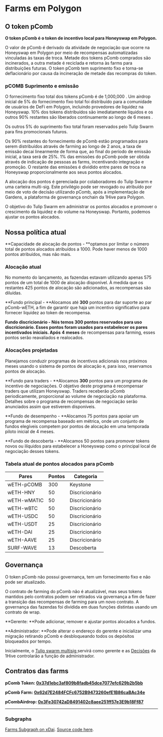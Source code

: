 # Farms em Polygon

## **O token pComb**

**O token pComb é o token de incentivo local para Honeyswap em Polygon.**

O valor de pComb é derivado da atividade de negociação que ocorre na Honeyswap em Polygon por meio de recompensas automatizadas vinculadas às taxas de troca. Metade dos tokens pComb comprados são incinerados, a outra metade é reciclada e retorna às farms para distribuições futuras. O token pComb tem suprimento fixo e torna-se deflacionário por causa da incineração de metade das recompras do token.



### **pCOMB Suprimento e emissão**

O fornecimento fixo total dos tokens pComb é de 1,000,000 . Um airdrop inicial de 5% do fornecimento fixo total foi distribuído para a comunidade de usuários de DeFi em Polygon, incluindo provedores de liquidez na Honeyswap. 10% dos tokens distribuídos são imediatamente líquidos e os outros 90% restantes são liberados continuamente ao longo de 6 meses .

Os outros 5% do suprimento fixo total foram reservados pelo Tulip Swarm para fins promocionais futuros.

Os 90% restantes do fornecimento de pComb estão programados para serem distribuídos através de farming ao longo de 2 anos, a taxa de emissão decai linearmente de forma que, ao final do período de emissão inicial, a taxa será de 25%. 1% das emissões do pComb pode ser obtida através de indicação de pessoas as farms, incentivando integração e promoção. O restante das emissões é dividido entre pares de troca na Honeyswap proporcionalmente aos seus pontos alocados.

A alocação dos pontos é gerenciada por colaboradores do Tulip Swarm e uma carteira multi-sig. Este privilégio pode ser revogado ou atribuído por meio de voto de decisão utilizando pComb, após a implementação de Gardens, a plataforma de governança onchain da 1Hive para Polygon.

O objetivo do Tulip Swarm em administrar os pontos alocados e promover o crescimento da liquidez e do volume na Honeyswap. Portanto, podemos ajustar os pontos alocados.



## **Nossa política atual**

**Capacidade de alocação de pontos - **optamos por limitar o número total de pontos alocados atribuídos a 1000. Pode haver menos de 1000 pontos atribuídos, mas não mais.

### **Alocação atual**

No momento do lançamento, as fazendas estavam utilizando apenas 575 pontos de um total de 1000 de alocação disponível. À medida que os restantes 425 pontos de alocação são adicionados, as recompensas são diluídas.

**Fundo principal - **Alocamos até **300** pontos para dar suporte ao par pComb-wETH, a fim de garantir que haja um incentivo significativo para fornecer liquidez ao token de recompensa.

**Fundo discricionário - **Nós temos **300** pontos reservados para uso discricionário. Esses pontos foram usados para estabelecer os pares incentivados iniciais.** Após** **4** **meses** de recompensas para farming, esses pontos serão reavaliados e realocados.



### **Alocações projetadas**

Planejamos conduzir programas de incentivos adicionais nos próximos meses usando o sistema de pontos de alocação e, para isso, reservamos pontos de alocação.

**Fundo para traders - **Alocamos **300** pontos para um programa de incentivo de negociações. O objetivo deste programa é recompensar traders que utilizam Honeyswap. Traders receberão pComb periodicamente, proporcional ao volume de negociação na plataforma. Detalhes sobre o programa de recompensas de negociação serão anunciados assim que estiverem disponíveis.

**Fundo de desempenho - **Alocamos 75 pontos para apoiar um programa de recompensa baseado em métrica, onde um conjunto de fundos elegíveis competem por pontos de alocação em uma temporada piloto inicial de 4 meses.

**Fundo de descoberta - **Alocamos 50 pontos para promover tokens novos ou ilíquidos para estabelecer a Honeyswap como o principal local de negociação desses tokens.

### **Tabela atual de pontos alocados para pComb**

| Pares       | Pontos | Categoria      |
| ----------- | ------ | -------------- |
| wETH-pCOMB  | 300    | Keystone       |
| wETH-HNY    | 50     | Discricionário |
| wETH-wMATIC | 50     | Discricionário |
| wETH-wBTC   | 50     | Discricionário |
| wETH-USDC   | 50     | Discricionário |
| wETH-USDT   | 25     | Discricionário |
| wETH-DAI    | 25     | Discricionário |
| wETH-AAVE   | 25     | Discricionário |
| SURF-WAVE   | 13     | Descoberta     |



## **Governança**

O token pComb não possui governança, tem um fornecimento fixo e não pode ser atualizado.

O contrato de farming do pComb não é atualizável, mas seus tokens mantidos pelo contratos podem ser retirados via governança a fim de fazer a transição das recompensas de farming para um novo contrato. A governança das fazendas foi dividida em duas funções distintas usando um contrato de wrap.

**Gerente: **Pode adicionar, remover e ajustar pontos alocados a fundos.

**Administrador: **Pode alterar o endereço do gerente e inicializar uma migração retirando pComb e desbloqueando todos os depósitos bloqueados por tempo.

Inicialmente, o [Tulip swarm multisig ](https://polygon.gnosis-safe.io/app/#/safes/0xD5a0d695589Fa9dEC023638b8dD24D71f051C63C/balances) servirá como gerente e as [Decisões](https://wiki.1hive.org/projects/honey/decisions) da 1Hive controlarão a função de administrador.



## Contratos das farms

**pComb Token: **[0x37d1ebc3af809b8fadb45dce7077efc629b2b5bb](https://polygonscan.com/token/0x37d1ebc3af809b8fadb45dce7077efc629b2b5bb)****

**pComb Farm: **[0x62d7E2484FCFc6752B9473260efE1B86caBAc34e](https://polygonscan.com/address/0x62d7E2484FCFc6752B9473260efE1B86caBAc34e#code)****

**pCombAirdrop: **[0x3Fe30742aD8491402c8aee251ff57e3E9b18Ff87](https://polygonscan.com/address/0x3fe30742ad8491402c8aee251ff57e3e9b18ff87#code)****

****

### **Subgraphs**

**​**[Farms Subgraph on xDai](https://api.thegraph.com/subgraphs/name/1hive/honeyfarm-xdai). [Source code here](https://github.com/1Hive/honeyfarm-subgraph).​​​
